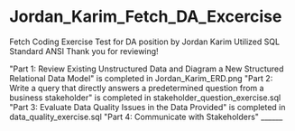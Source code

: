 # Jordan_Karim_Fetch_DA_Excercise
Fetch Coding Exercise Test for DA position by Jordan Karim
Utilized SQL Standard ANSI
Thank you for reviewing!

"Part 1: Review Existing Unstructured Data and Diagram a New Structured Relational Data Model" is completed in Jordan_Karim_ERD.png
"Part 2: Write a query that directly answers a predetermined question from a business stakeholder" is completed in stakeholder_question_exercise.sql
"Part 3: Evaluate Data Quality Issues in the Data Provided" is completed in data_quality_exercise.sql
"Part 4: Communicate with Stakeholders" ______
